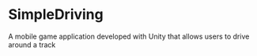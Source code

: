 # SimpleDriving
A mobile game application developed with Unity that allows users to drive around a track
